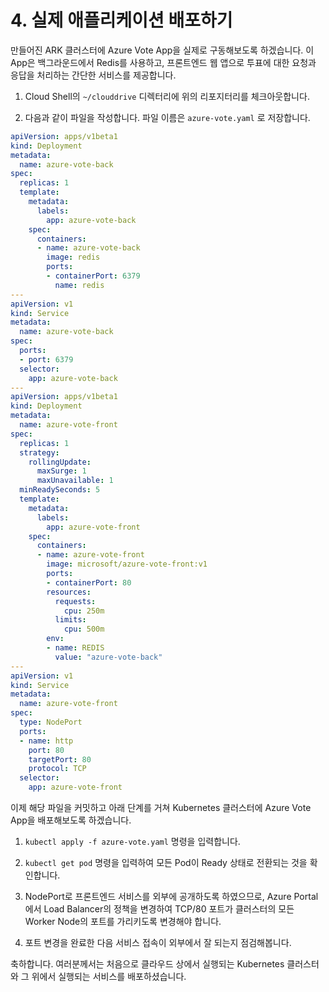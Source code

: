 # 4. 실제 애플리케이션 배포하기

만들어진 ARK 클러스터에 Azure Vote App을 실제로 구동해보도록 하겠습니다. 이 App은 백그라운드에서 Redis를 사용하고, 프론트엔드 웹 앱으로 투표에 대한 요청과 응답을 처리하는 간단한 서비스를 제공합니다.

1. Cloud Shell의 `~/clouddrive` 디렉터리에 위의 리포지터리를 체크아웃합니다.

2. 다음과 같이 파일을 작성합니다. 파일 이름은 `azure-vote.yaml` 로 저장합니다.

```yaml
apiVersion: apps/v1beta1
kind: Deployment
metadata:
  name: azure-vote-back
spec:
  replicas: 1
  template:
    metadata:
      labels:
        app: azure-vote-back
    spec:
      containers:
      - name: azure-vote-back
        image: redis
        ports:
        - containerPort: 6379
          name: redis
---
apiVersion: v1
kind: Service
metadata:
  name: azure-vote-back
spec:
  ports:
  - port: 6379
  selector:
    app: azure-vote-back
---
apiVersion: apps/v1beta1
kind: Deployment
metadata:
  name: azure-vote-front
spec:
  replicas: 1
  strategy:
    rollingUpdate:
      maxSurge: 1
      maxUnavailable: 1
  minReadySeconds: 5
  template:
    metadata:
      labels:
        app: azure-vote-front
    spec:
      containers:
      - name: azure-vote-front
        image: microsoft/azure-vote-front:v1
        ports:
        - containerPort: 80
        resources:
          requests:
            cpu: 250m
          limits:
            cpu: 500m
        env:
        - name: REDIS
          value: "azure-vote-back"
---
apiVersion: v1
kind: Service
metadata:
  name: azure-vote-front
spec:
  type: NodePort
  ports:
  - name: http
    port: 80
    targetPort: 80
    protocol: TCP
  selector:
    app: azure-vote-front
```

이제 해당 파일을 커밋하고 아래 단계를 거쳐 Kubernetes 클러스터에 Azure Vote App을 배포해보도록 하겠습니다.

1. `kubectl apply -f azure-vote.yaml` 명령을 입력합니다.

2. `kubectl get pod` 명령을 입력하여 모든 Pod이 Ready 상태로 전환되는 것을 확인합니다.

3. NodePort로 프론트엔드 서비스를 외부에 공개하도록 하였으므로, Azure Portal에서 Load Balancer의 정책을 변경하여 TCP/80 포트가 클러스터의 모든 Worker Node의 포트를 가리키도록 변경해야 합니다.

4. 포트 변경을 완료한 다음 서비스 접속이 외부에서 잘 되는지 점검해봅니다.

축하합니다. 여러분께서는 처음으로 클라우드 상에서 실행되는 Kubernetes 클러스터와 그 위에서 실행되는 서비스를 배포하셨습니다.
